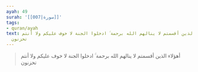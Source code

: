 ```yaml
---
ayah: 49
surah: '[[007|سورة]]'
tags:
- quran/ayah
text: أهؤلاء الذين أقسمتم لا ينالهم الله برحمة ۚ ادخلوا الجنة لا خوف عليكم ولا أنتم
  تحزنون
---
```

> أهؤلاء الذين أقسمتم لا ينالهم الله برحمة ۚ ادخلوا الجنة لا خوف عليكم ولا أنتم تحزنون
